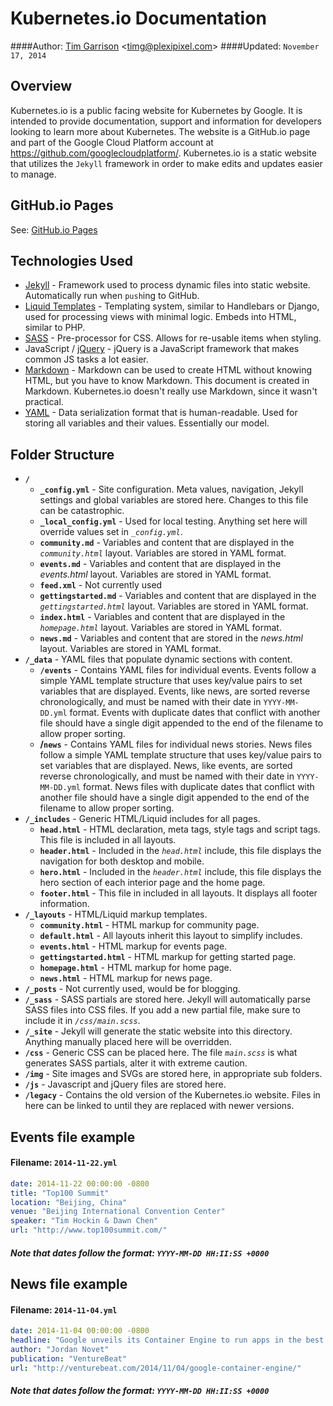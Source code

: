 Kubernetes.io Documentation
=

####Author: [Tim Garrison](https://github.com/mitnosirrag) \<timg@plexipixel.com\>
####Updated: `November 17, 2014`

Overview
-
Kubernetes.io is a public facing website for Kubernetes by Google.  It is intended to provide documentation, support and information for developers looking to learn more about Kubernetes.  The website is a GitHub.io page and part of the Google Cloud Platform account at <https://github.com/googlecloudplatform/>.  Kubernetes.io is a static website that utilizes the `Jekyll` framework in order to make edits and updates easier to manage.

GitHub.io Pages
-
See: [GitHub.io Pages](https://pages.github.com/)

Technologies Used
-
- [Jekyll](http://jekyllrb.com/docs/home/) - Framework used to process dynamic files into static website. Automatically run when `push`ing to GitHub. 
- [Liquid Templates](https://github.com/Shopify/liquid/wiki) - Templating system, similar to Handlebars or Django, used for processing views with minimal logic. Embeds into HTML, similar to PHP.
- [SASS](http://sass-lang.com/documentation/file.SASS_REFERENCE.html) - Pre-processor for CSS. Allows for re-usable items when styling.
- JavaScript / [jQuery](http://api.jquery.com/) - jQuery is a JavaScript framework that makes common JS tasks a lot easier.
- [Markdown](http://daringfireball.net/projects/markdown/syntax) - Markdown can be used to create HTML without knowing HTML, but you have to know Markdown. This document is created in Markdown. Kubernetes.io doesn't really use Markdown, since it wasn't practical.
- [YAML](http://www.yaml.org/) - Data serialization format that is human-readable. Used for storing all variables and their values. Essentially our model.

Folder Structure
-
- **`/`**
    - **`_config.yml`** - Site configuration. Meta values, navigation, Jekyll settings and global variables are stored here. Changes to this file can be catastrophic.
    - **`_local_config.yml`** - Used for local testing. Anything set here will override values set in *`_config.yml`*.
    - **`community.md`** - Variables and content that are displayed in the *`community.html`* layout. Variables are stored in YAML format.
    - **`events.md`** - Variables and content that are displayed in the *events.html* layout. Variables are stored in YAML format.
    - **`feed.xml`** - Not currently used
    - **`gettingstarted.md`** - Variables and content that are displayed in the *`gettingstarted.html`* layout. Variables are stored in YAML format.
    - **`index.html`** - Variables and content that are displayed in the *`homepage.html`* layout. Variables are stored in YAML format.
    - **`news.md`** - Variables and content that are stored in the *news.html* layout. Variables are stored in YAML format.
- **`/_data`** - YAML files that populate dynamic sections with content.
    - **`/events`** - Contains YAML files for individual events. Events follow a simple YAML template structure that uses key/value pairs to set variables that are displayed.  Events, like news, are sorted reverse chronologically, and must be named with their date in `YYYY-MM-DD.yml` format.  Events with duplicate dates that conflict with another file should have a single digit appended to the end of the filename to allow proper sorting.
    - **/`news`** - Contains YAML files for individual news stories.  News files follow a simple YAML template structure that uses key/value pairs to set variables that are displayed.  News, like events, are sorted reverse chronologically, and must be named with their date in `YYYY-MM-DD.yml` format.  News files with duplicate dates that conflict with another file should have a single digit appended to the end of the filename to allow proper sorting.
- **`/_includes`** - Generic HTML/Liquid includes for all pages.
    - **`head.html`** - HTML declaration, meta tags, style tags and script tags. This file is included in all layouts.
    - **`header.html`** - Included in the *`head.html`* include, this file displays the navigation for both desktop and mobile.
    - **`hero.html`** - Included in the *`header.html`* include, this file displays the hero section of each interior page and the home page.
    - **`footer.html`** - This file in included in all layouts.  It displays all footer information.
- **`/_layouts`** - HTML/Liquid markup templates.
    - **`community.html`** - HTML markup for community page.
    - **`default.html`** - All layouts inherit this layout to simplify includes. 
    - **`events.html`** - HTML markup for events page.
    - **`gettingstarted.html`** - HTML markup for getting started page.
    - **`homepage.html`** - HTML markup for home page.
    - **`news.html`** - HTML markup for news page.
- **`/_posts`** - Not currently used, would be for blogging.
- **`/_sass`** - SASS partials are stored here. Jekyll will automatically parse SASS files into CSS files.  If you add a new partial file, make sure to include it in *`/css/main.scss`*.
- **`/_site`** - Jekyll will generate the static website into this directory. Anything manually placed here will be overridden.
- **`/css`** - Generic CSS can be placed here.  The file *`main.scss`* is what generates SASS partials, alter it with extreme caution.
- **`/img`** - Site images and SVGs are stored here, in appropriate sub folders.
- **`/js`** - Javascript and jQuery files are stored here.
- **`/legacy`** - Contains the old version of the Kubernetes.io website. Files in here can be linked to until they are replaced with newer versions.

Events file example
-
#### Filename: `2014-11-22.yml`
```yaml
date: 2014-11-22 00:00:00 -0800
title: "Top100 Summit"
location: "Beijing, China"
venue: "Beijing International Convention Center"
speaker: "Tim Hockin & Dawn Chen"
url: "http://www.top100summit.com/"
```
##### Note that dates follow the format: `YYYY-MM-DD HH:II:SS +0000`

News file example
-
#### Filename: `2014-11-04.yml`
```yaml
date: 2014-11-04 00:00:00 -0800
headline: "Google unveils its Container Engine to run apps in the best possible way on its cloud"
author: "Jordan Novet"
publication: "VentureBeat"
url: "http://venturebeat.com/2014/11/04/google-container-engine/"
```
##### Note that dates follow the format: `YYYY-MM-DD HH:II:SS +0000`
